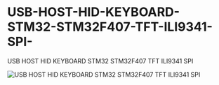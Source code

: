 # USB-HOST-HID-KEYBOARD-STM32-STM32F407-TFT-ILI9341-SPI-
USB HOST HID KEYBOARD STM32 STM32F407 TFT ILI9341 SPI 

![USB HOST HID KEYBOARD STM32 STM32F407 TFT ILI9341 SPI](https://github.com/offpic/USB-HOST-HID-KEYBOARD-STM32-STM32F407-TFT-ILI9341-SPI-/assets/31142397/e4ce427a-cda7-4c21-b78e-2694b9a75f81)
